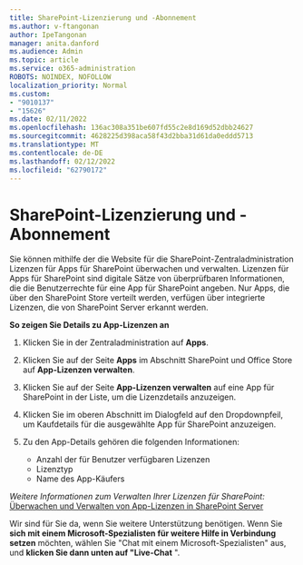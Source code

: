 ```yaml
---
title: SharePoint-Lizenzierung und -Abonnement
ms.author: v-ftangonan
author: IpeTangonan
manager: anita.danford
ms.audience: Admin
ms.topic: article
ms.service: o365-administration
ROBOTS: NOINDEX, NOFOLLOW
localization_priority: Normal
ms.custom:
- "9010137"
- "15626"
ms.date: 02/11/2022
ms.openlocfilehash: 136ac308a351be607fd55c2e8d169d52dbb24627
ms.sourcegitcommit: 4628225d398aca58f43d2bba31d61da0eddd5713
ms.translationtype: MT
ms.contentlocale: de-DE
ms.lasthandoff: 02/12/2022
ms.locfileid: "62790172"
---
```

# <a name="sharepoint-licensing-and-subscription"></a>SharePoint-Lizenzierung und -Abonnement

Sie können mithilfe der die Website für die SharePoint-Zentraladministration Lizenzen für Apps für SharePoint überwachen und verwalten. Lizenzen für Apps für SharePoint sind digitale Sätze von überprüfbaren Informationen, die die Benutzerrechte für eine App für SharePoint angeben. Nur Apps, die über den SharePoint Store verteilt werden, verfügen über integrierte Lizenzen, die von SharePoint Server erkannt werden.

**So zeigen Sie Details zu App-Lizenzen an**

1. Klicken Sie in der Zentraladministration auf **Apps**.
2. Klicken Sie auf der Seite **Apps** im Abschnitt SharePoint und Office Store auf **App-Lizenzen verwalten**.
3. Klicken Sie auf der Seite **App-Lizenzen verwalten** auf eine App für SharePoint in der Liste, um die Lizenzdetails anzuzeigen.
4. Klicken Sie im oberen Abschnitt im Dialogfeld auf den Dropdownpfeil, um Kaufdetails für die ausgewählte App für SharePoint anzuzeigen. 
5. Zu den App-Details gehören die folgenden Informationen:

   - Anzahl der für Benutzer verfügbaren Lizenzen
   - Lizenztyp
   - Name des App-Käufers

*Weitere Informationen zum Verwalten Ihrer Lizenzen für SharePoint:*
[Überwachen und Verwalten von App-Lizenzen in SharePoint Server](https://docs.microsoft.com/sharepoint/administration/monitor-and-manage-app-licenses)

Wir sind für Sie da, wenn Sie weitere Unterstützung benötigen. Wenn Sie **sich mit einem Microsoft-Spezialisten für weitere Hilfe in Verbindung setzen** möchten, wählen Sie "Chat mit einem Microsoft-Spezialisten" aus, und **klicken Sie dann unten auf "Live-Chat** ".

